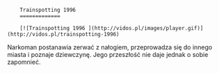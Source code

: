 
        Trainspotting 1996 
        =============
        
        [![Trainspotting 1996 ](http://vidos.pl/images/player.gif)](http://vidos.pl/trainspotting-1996)
        
        
 Narkoman postanawia zerwać z nałogiem, przeprowadza się do innego miasta i poznaje dziewczynę. Jego przeszłość nie daje jednak o sobie zapomnieć.
    